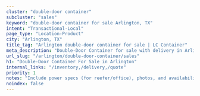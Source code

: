 ```yaml
---
cluster: "double-door container"
subcluster: "sales"
keyword: "double-door container for sale Arlington, TX"
intent: "Transactional-Local"
page_type: "Location-Product"
city: "Arlington, TX"
title_tag: "Arlington double-door container for sale | LC Container"
meta_description: "Double-Door Container for sale with delivery in Arlington, TX. LC Container — local Since 2003. Get pricing today."
url_slug: "/arlington/double-door-container/sales"
h1: "Double-Door Container For Sale in Arlington"
internal_links: "/inventory,/delivery,/quote"
priority: 1
notes: "Include power specs (for reefer/office), photos, and availability."
noindex: false
---
```


<!-- TODO: Add unique city/inventory copy, images, and internal links here. -->
